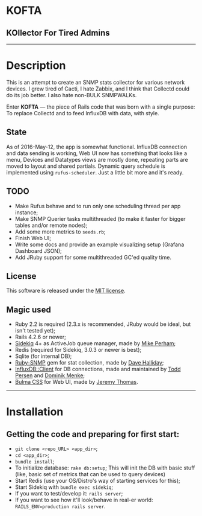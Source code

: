 # KOFTA
## KOllector For Tired Admins

---

# Description
This is an attempt to create an SNMP stats collector for various network devices.
I grew tired of Cacti, I hate Zabbix, and I think that Collectd could do its job
better. I also hate non-BULK SNMPWALKs.

Enter **KOFTA** — the piece of Rails code that was born with a single purpose: To
replace Collectd and to feed InfluxDB with data, with style.

## State
As of 2016-May-12, the app is somewhat functional. InfluxDB connection and data sending is working, Web UI now has something that looks like a menu, Devices and Datatypes views are mostly done, repeating parts are moved to layout and shared partials. Dynamic query schedule is implemented using `rufus-scheduler`. Just a little bit more and it's ready.

## TODO
* Make Rufus behave and to run only one scheduling thread per app instance;
* Make SNMP Querier tasks multithreaded (to make it faster for bigger tables and/or remote nodes);
* Add some more metrics to `seeds.rb`;
* Finish Web UI;
* Write some docs and provide an example visualizing setup (Grafana Dashboard JSON);
* Add JRuby support for some multithreaded GC'ed quality time.

## License
This software is released under the [MIT license](https://opensource.org/licenses/MIT).

## Magic used
* Ruby 2.2 is required (2.3.x is recommended, JRuby would be ideal, but isn't tested yet);
* Rails 4.2.6 or newer;
* [Sidekiq](https://github.com/mperham/sidekiq) 4+ as ActiveJob queue manager, made by [Mike Perham](https://github.com/mperham);
* Redis (required for Sidekiq, 3.0.3 or newer is best);
* Sqlite (for internal DB);
* [Ruby-SNMP](https://github.com/hallidave/ruby-snmp) gem for stat collection, made by [Dave Halliday](https://github.com/hallidave);
* [InfluxDB::Client](https://github.com/influxdata/influxdb-ruby) for DB connections, made and maintained by [Todd Persen](https://github.com/toddboom) and [Dominik Menke](https://github.com/dmke);
* [Bulma CSS](http://bulma.io/) for Web UI, made by [Jeremy Thomas](https://github.com/jgthms).

---

# Installation
## Getting the code and preparing for first start:
* `git clone <repo_URL> <app_dir>`;
* `cd <app_dir>`;
* `bundle install`;
* To initialize database: `rake db:setup`;
   This will init the DB with basic stuff (like, basic set of metrics that can be used to query devices)
* Start Redis (use your OS/Distro's way of starting services for this);
* Start Sidekiq with `bundle exec sidekiq`;
* If you want to test/develop it: `rails server`;
* If you want to see how it'll look/behave in real-er world: `RAILS_ENV=production rails server`.
